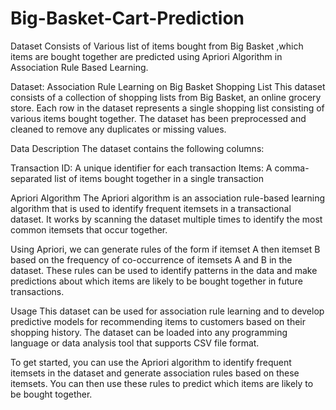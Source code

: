 # Big-Basket-Cart-Prediction
Dataset Consists of Various list of items bought from Big Basket ,which items are bought together are predicted using Apriori Algorithm in Association Rule Based Learning.

Dataset: Association Rule Learning on Big Basket Shopping List
This dataset consists of a collection of shopping lists from Big Basket, an online grocery store. Each row in the dataset represents a single shopping list consisting of various items bought together. The dataset has been preprocessed and cleaned to remove any duplicates or missing values.

Data Description
The dataset contains the following columns:

Transaction ID: A unique identifier for each transaction Items: A comma-separated list of items bought together in a single transaction

Apriori Algorithm
The Apriori algorithm is an association rule-based learning algorithm that is used to identify frequent itemsets in a transactional dataset. It works by scanning the dataset multiple times to identify the most common itemsets that occur together.

Using Apriori, we can generate rules of the form if itemset A then itemset B based on the frequency of co-occurrence of itemsets A and B in the dataset. These rules can be used to identify patterns in the data and make predictions about which items are likely to be bought together in future transactions.

Usage
This dataset can be used for association rule learning and to develop predictive models for recommending items to customers based on their shopping history. The dataset can be loaded into any programming language or data analysis tool that supports CSV file format.

To get started, you can use the Apriori algorithm to identify frequent itemsets in the dataset and generate association rules based on these itemsets. You can then use these rules to predict which items are likely to be bought together.
